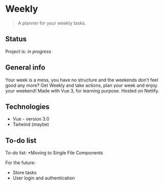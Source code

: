 # Weekly
> A planner for your weekly tasks.

## Status
Project is: _in progress_

## General info
Your week is a mess, you have no structure and the weekends don't feel good any more? Get Weekly and take actions, plan your week and enjoy your weekend! Made with Vue 3, for learning purpose. Hosted on Netlify. 

## Technologies
* Vue - version 3.0
* Tailwind (maybe)

## To-do list
To-do list:
*Moving to Single File Components

For the future:
* Store tasks
* User login and authentication
